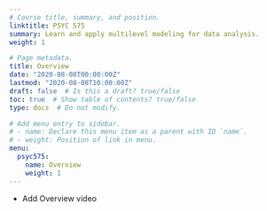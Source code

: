 ```yaml
---
# Course title, summary, and position.
linktitle: PSYC 575
summary: Learn and apply multilevel modeling for data analysis.
weight: 1

# Page metadata.
title: Overview
date: "2020-08-08T00:00:00Z"
lastmod: "2020-08-08T10:00:00Z"
draft: false  # Is this a draft? true/false
toc: true  # Show table of contents? true/false
type: docs  # Do not modify.

# Add menu entry to sidebar.
# - name: Declare this menu item as a parent with ID `name`.
# - weight: Position of link in menu.
menu:
  psyc575:
    name: Overview
    weight: 1
---
```


- Add Overview video
